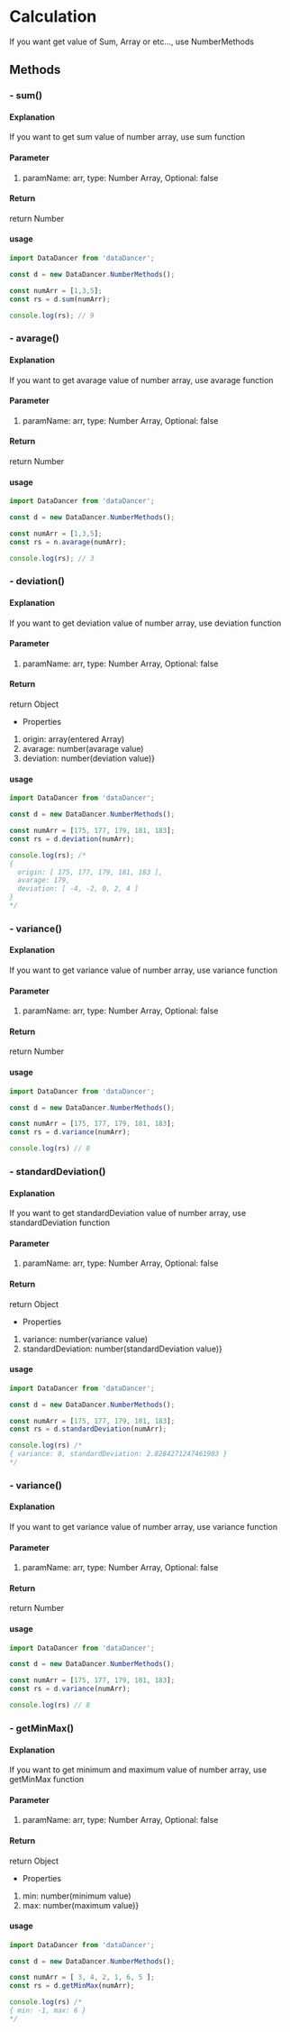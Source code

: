 # Calculation

If you want get value of Sum, Array or etc..., use NumberMethods

## Methods

### - sum()

#### Explanation

If you want to get sum value of number array, use sum function

#### Parameter

1. paramName: arr, type: Number Array, Optional: false

#### Return

return Number

#### usage

```js
import DataDancer from 'dataDancer';

const d = new DataDancer.NumberMethods();

const numArr = [1,3,5];
const rs = d.sum(numArr);

console.log(rs); // 9
```

### - avarage()

#### Explanation

If you want to get avarage value of number array, use avarage function

#### Parameter

1. paramName: arr, type: Number Array, Optional: false

#### Return

return Number

#### usage

```js
import DataDancer from 'dataDancer';

const d = new DataDancer.NumberMethods();

const numArr = [1,3,5];
const rs = n.avarage(numArr);

console.log(rs); // 3
```


### - deviation()

#### Explanation

If you want to get deviation value of number array, use deviation function

#### Parameter

1. paramName: arr, type: Number Array, Optional: false

#### Return

return Object 

- Properties
1. origin: array(entered Array)
2. avarage: number(avarage value)
3. deviation: number(deviation value)}

#### usage

```js
import DataDancer from 'dataDancer';

const d = new DataDancer.NumberMethods();

const numArr = [175, 177, 179, 181, 183];
const rs = d.deviation(numArr);

console.log(rs); /* 
{
  origin: [ 175, 177, 179, 181, 183 ],
  avarage: 179,
  deviation: [ -4, -2, 0, 2, 4 ]
}
*/
```

### - variance()

#### Explanation

If you want to get variance value of number array, use variance function

#### Parameter

1. paramName: arr, type: Number Array, Optional: false

#### Return

return Number

#### usage

```js
import DataDancer from 'dataDancer';

const d = new DataDancer.NumberMethods();

const numArr = [175, 177, 179, 181, 183];
const rs = d.variance(numArr);

console.log(rs) // 8
```


### - standardDeviation()

#### Explanation

If you want to get standardDeviation value of number array, use standardDeviation function

#### Parameter

1. paramName: arr, type: Number Array, Optional: false

#### Return

return Object 

- Properties
1. variance: number(variance value)
2. standardDeviation: number(standardDeviation value)}

#### usage

```js
import DataDancer from 'dataDancer';

const d = new DataDancer.NumberMethods();

const numArr = [175, 177, 179, 181, 183];
const rs = d.standardDeviation(numArr);

console.log(rs) /* 
{ variance: 8, standardDeviation: 2.8284271247461903 }
*/
```

### - variance()

#### Explanation

If you want to get variance value of number array, use variance function

#### Parameter

1. paramName: arr, type: Number Array, Optional: false

#### Return

return Number

#### usage

```js
import DataDancer from 'dataDancer';

const d = new DataDancer.NumberMethods();

const numArr = [175, 177, 179, 181, 183];
const rs = d.variance(numArr);

console.log(rs) // 8
```


### - getMinMax()

#### Explanation

If you want to get minimum and maximum value of number array, use getMinMax function

#### Parameter

1. paramName: arr, type: Number Array, Optional: false

#### Return

return Object 

- Properties
1. min: number(minimum value)
2. max: number(maximum value)}

#### usage

```js
import DataDancer from 'dataDancer';

const d = new DataDancer.NumberMethods();

const numArr = [ 3, 4, 2, 1, 6, 5 ];
const rs = d.getMinMax(numArr);

console.log(rs) /* 
{ min: -1, max: 6 }
*/
```
